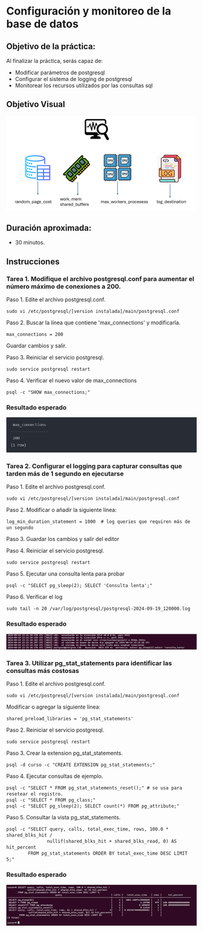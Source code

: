 # Configuración y monitoreo de la base de datos

## Objetivo de la práctica:
Al finalizar la práctica, serás capaz de:
- Modificar parámetros de postgresql
- Configurar el sistema de logging de postgresql
- Monitorear los recursos utilizados por las consultas sql

## Objetivo Visual 

![diagrama1](../images/lab7/img1.png)

## Duración aproximada:
- 30 minutos.


## Instrucciones 

### Tarea 1. Modifique el archivo postgresql.conf para aumentar el número máximo de conexiones a 200.
Paso 1. Edite el archivo postgresql.conf.
```shell
sudo vi /etc/postgresql/[version instalada]/main/postgresql.conf
```
Paso 2. Buscar la línea que contiene 'max_connections' y modificarla.
```shell
max_connections = 200
```
Guardar cambios y salir.

Paso 3. Reiniciar el servicio postgresql.
```shell
sudo service postgresql restart
```
Paso 4. Verificar el nuevo valor de max_connections
```shell
psql -c "SHOW max_connections;"
```
### Resultado esperado
![imagen resultado](../images/lab7/img2.png)

### Tarea 2. Configurar el logging para capturar consultas que tarden más de 1 segundo en ejecutarse
Paso 1. Edite el archivo postgresql.conf.
```shell
sudo vi /etc/postgresql/[version instalada]/main/postgresql.conf
```

Paso 2. Modificar o añadir la siguiente línea:
```shell
log_min_duration_statement = 1000  # log queries que requiren más de un segundo
```

Paso 3. Guardar los cambios y salir del editor

Paso 4. Reiniciar el servicio postgresql.
```shell
sudo service postgresql restart
```
Paso 5. Ejecutar una consulta lenta para probar
```shell
psql -c "SELECT pg_sleep(2); SELECT 'Consulta lenta';"
```
Paso 6. Verificar el log
```shell
sudo tail -n 20 /var/log/postgresql/postgresql-2024-09-19_120000.log
```

### Resultado esperado
![imagen resultado](../images/lab7/img3.png)

### Tarea 3. Utilizar pg_stat_statements para identificar las consultas más costosas

Paso 1. Edite el archivo postgresql.conf.
```shell
sudo vi /etc/postgresql/[version instalada]/main/postgresql.conf
```
Modificar o agregar la siguiente línea:
```shell
shared_preload_libraries = 'pg_stat_statements'
```
Paso 2. Reiniciar el servicio postgresql.
```shell
sudo service postgresql restart
```
Paso 3. Crear la extension pg_stat_statements.
```shell
psql -d curso -c "CREATE EXTENSION pg_stat_statements;"
```
Paso 4. Ejecutar consultas de ejemplo.
```shell
psql -c "SELECT * FROM pg_stat_statements_reset();" # se usa para resetear el registro.
psql -c "SELECT * FROM pg_class;"
psql -c "SELECT pg_sleep(2); SELECT count(*) FROM pg_attribute;"
```
Paso 5. Consultar la vista pg_stat_statements.
```shell
psql -c "SELECT query, calls, total_exec_time, rows, 100.0 * shared_blks_hit /
               nullif(shared_blks_hit + shared_blks_read, 0) AS hit_percent
        FROM pg_stat_statements ORDER BY total_exec_time DESC LIMIT 5;"
```
### Resultado esperado
![imagen resultado](../images/lab7/img4.png)
